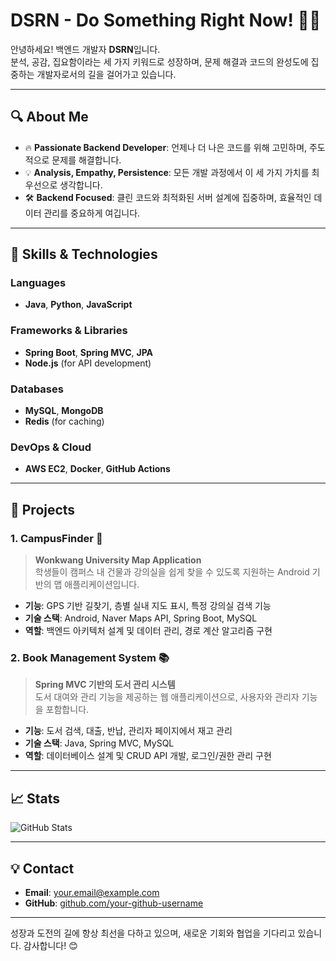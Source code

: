 # DSRN - Do Something Right Now! 👨‍💻

안녕하세요! 백엔드 개발자 **DSRN**입니다.  
분석, 공감, 집요함이라는 세 가지 키워드로 성장하며, 문제 해결과 코드의 완성도에 집중하는 개발자로서의 길을 걸어가고 있습니다. 

---

## 🔍 About Me

- 🔥 **Passionate Backend Developer**: 언제나 더 나은 코드를 위해 고민하며, 주도적으로 문제를 해결합니다.
- 💡 **Analysis, Empathy, Persistence**: 모든 개발 과정에서 이 세 가지 가치를 최우선으로 생각합니다.
- 🛠 **Backend Focused**: 클린 코드와 최적화된 서버 설계에 집중하며, 효율적인 데이터 관리를 중요하게 여깁니다.

---

## 🚀 Skills & Technologies

### Languages
- **Java**, **Python**, **JavaScript**

### Frameworks & Libraries
- **Spring Boot**, **Spring MVC**, **JPA**
- **Node.js** (for API development)

### Databases
- **MySQL**, **MongoDB**
- **Redis** (for caching)

### DevOps & Cloud
- **AWS EC2**, **Docker**, **GitHub Actions**

---

## 📂 Projects

### 1. CampusFinder 📍
> **Wonkwang University Map Application**  
> 학생들이 캠퍼스 내 건물과 강의실을 쉽게 찾을 수 있도록 지원하는 Android 기반의 맵 애플리케이션입니다.

- **기능**: GPS 기반 길찾기, 층별 실내 지도 표시, 특정 강의실 검색 기능
- **기술 스택**: Android, Naver Maps API, Spring Boot, MySQL
- **역할**: 백엔드 아키텍처 설계 및 데이터 관리, 경로 계산 알고리즘 구현

### 2. Book Management System 📚
> **Spring MVC 기반의 도서 관리 시스템**  
> 도서 대여와 관리 기능을 제공하는 웹 애플리케이션으로, 사용자와 관리자 기능을 포함합니다.

- **기능**: 도서 검색, 대출, 반납, 관리자 페이지에서 재고 관리
- **기술 스택**: Java, Spring MVC, MySQL
- **역할**: 데이터베이스 설계 및 CRUD API 개발, 로그인/권한 관리 구현

---

## 📈 Stats

![GitHub Stats](https://github-readme-stats.vercel.app/api?username=your-github-username&show_icons=true&theme=default)

---

## 💡 Contact

- **Email**: your.email@example.com
- **GitHub**: [github.com/your-github-username](https://github.com/your-github-username)

---

성장과 도전의 길에 항상 최선을 다하고 있으며, 새로운 기회와 협업을 기다리고 있습니다. 감사합니다! 😊
